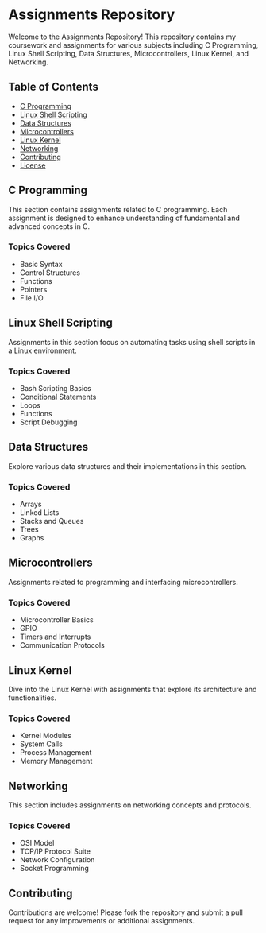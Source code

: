 # Assignments Repository

Welcome to the Assignments Repository! This repository contains my coursework and assignments for various subjects including C Programming, Linux Shell Scripting, Data Structures, Microcontrollers, Linux Kernel, and Networking.

## Table of Contents

- [C Programming](#c-programming)
- [Linux Shell Scripting](#linux-shell-scripting)
- [Data Structures](#data-structures)
- [Microcontrollers](#microcontrollers)
- [Linux Kernel](#linux-kernel)
- [Networking](#networking)
- [Contributing](#contributing)
- [License](#license)

## C Programming

This section contains assignments related to C programming. Each assignment is designed to enhance understanding of fundamental and advanced concepts in C.

### Topics Covered
- Basic Syntax
- Control Structures
- Functions
- Pointers
- File I/O

## Linux Shell Scripting

Assignments in this section focus on automating tasks using shell scripts in a Linux environment.

### Topics Covered
- Bash Scripting Basics
- Conditional Statements
- Loops
- Functions
- Script Debugging

## Data Structures

Explore various data structures and their implementations in this section.

### Topics Covered
- Arrays
- Linked Lists
- Stacks and Queues
- Trees
- Graphs

## Microcontrollers

Assignments related to programming and interfacing microcontrollers.

### Topics Covered
- Microcontroller Basics
- GPIO
- Timers and Interrupts
- Communication Protocols

## Linux Kernel

Dive into the Linux Kernel with assignments that explore its architecture and functionalities.

### Topics Covered
- Kernel Modules
- System Calls
- Process Management
- Memory Management

## Networking

This section includes assignments on networking concepts and protocols.

### Topics Covered
- OSI Model
- TCP/IP Protocol Suite
- Network Configuration
- Socket Programming

## Contributing

Contributions are welcome! Please fork the repository and submit a pull request for any improvements or additional assignments.

